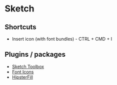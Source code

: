 # Sketch

## Shortcuts
* Insert icon (with font bundles) - CTRL + CMD + I

## Plugins / packages
* [Sketch Toolbox]()
* [Font Icons](https://github.com/keremciu/font-bundles)
* [HipsterFill]()
